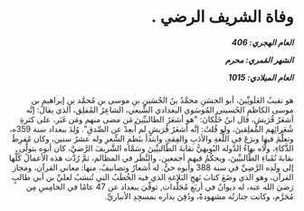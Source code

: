 <h1 dir="rtl">وفاة الشريف الرضي .</h1>

<h5 dir="rtl">العام الهجري:  406

الشهر القمري: محرم

العام الميلادي: 1015</h5>

<p dir="rtl">هو نقيبُ العَلَويِّينَ، أبو الحسَنِ محمَّدُ بنُ الحُسَينِ بنِ موسى بنِ مُحمَّد بنِ إبراهيم بن موسى الكاظمِ الحُسيني المُوسَوي البغدادي الشِّيعي، الشاعِرُ المُفلِق، الذي يقالُ: إنَّه أشعَرُ قُرَيشٍ، قال ابنُ خَلِّكانَ: "هو أشعَرُ الطالبيِّينَ مَن مضى منهم ومَن غَبَر، على كثرةِ شُعَرائِهم المُفلِقينَ، ولو قُلتُ: إنَّه أشعَرُ قُرَيشٍ لم أُبعِدْ عن الصِّدقِ". وُلِدَ ببغداد سنة 359ه، وتعلَّمَ فيها وبرَعَ في اللُّغةِ والأدَبِ والفِقهِ، وابتدأ بنَظمِ الشِّعرِ وله عشرُ سنين، وكان مُفرِطَ الذَّكاءِ، ولَّاه بهاءُ الدَّولة البُويهيُّ نقابةَ الطَّالبيِّينَ وسَمَّاه الشَّريفَ الرَّضيَّ، كان أبوه يتولَّى نقابةَ نُقَباءِ الطَّالبيِّينَ، ويحكُمُ فيهم أجمعين، والنَّظَر في المظالم، ثمَّ رُدَّت هذه الأعمالُ كُلُّها إلى ولَدِه الرَّضِيِّ في سنة 388 وأبوه حيٌّ. له أشعارٌ وتصانيفُ، منها: معاني القرآن، ومجاز القرآن، وهو الذي وضَعَ كتابَ نَهجِ البَلاغةِ الذي فيه الخُطَبُ التي تُنسَبُ لعليِّ بن أبي طالبٍ رَضيَ الله عنه، له ديوانٌ في أربَعِ مُجَلَّدات, توفِّيَ ببغداد عن 47 عامًا في الخامِسِ مِن مُحَرَّم، وكانت جنازتُه مشهودةً، ودُفِنَ بداره بمسجِدِ الأنباريِّ.</p></br>

